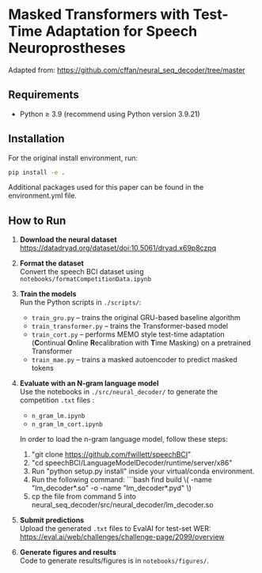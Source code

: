 # Masked Transformers with Test-Time Adaptation for Speech Neuroprostheses

Adapted from: https://github.com/cffan/neural_seq_decoder/tree/master

## Requirements
- Python ≥ 3.9 (recommend using Python version 3.9.21)

## Installation

For the original install environment, run: 

```bash
pip install -e . 
```

Additional packages used for this paper can be found in the environment.yml file.


## How to Run

1. **Download the neural dataset**  
   https://datadryad.org/dataset/doi:10.5061/dryad.x69p8czpq

2. **Format the dataset**  
   Convert the speech BCI dataset using `notebooks/formatCompetitionData.ipynb`

3. **Train the models**  
   Run the Python scripts in `./scripts/`:
   - `train_gru.py` – trains the original GRU-based baseline algorithm  
   - `train_transformer.py` – trains the Transformer-based model  
   - `train_cort.py` – performs MEMO style test-time adaptation (**C**ontinual **O**nline **R**ecalibration with **T**ime Masking) on a pretrained Transformer
   - `train_mae.py` – trains a masked autoencoder to predict masked tokens


4. **Evaluate with an N-gram language model**  
   Use the notebooks in `./src/neural_decoder/` to generate the competition `.txt` files :
   - `n_gram_lm.ipynb`  
   - `n_gram_lm_cort.ipynb`

   In order to load the n-gram language model, follow these steps:
   1. "git clone https://github.com/fwillett/speechBCI"
   2. "cd speechBCI/LanguageModelDecoder/runtime/server/x86"
   4. Run "python setup.py install" inside your virtual/conda environment. 
   5. Run the following command: ```bash
      find build \\( -name "lm_decoder*.so" -o -name "lm_decoder*.pyd" \\)
   6. cp the file from command 5 into neural_seq_decoder/src/neural_decoder/lm_decoder.so

5. **Submit predictions**  
   Upload the generated `.txt` files to EvalAI for test-set WER:  
   https://eval.ai/web/challenges/challenge-page/2099/overview

6. **Generate figures and results**  
   Code to generate results/figures is in `notebooks/figures/`.